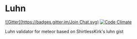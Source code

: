 # Luhn
[![Gitter](https://badges.gitter.im/Join Chat.svg)](https://gitter.im/zimme/meteor-luhn?utm_source=badge&utm_medium=badge&utm_campaign=pr-badge&utm_content=badge)
[![Code Climate](https://img.shields.io/codeclimate/github/zimme/meteor-luhn.svg?style=flat)](https://codeclimate.com/github/zimme/meteor-luhn)

Luhn validator for meteor based on ShirtlessKirk's luhn gist
